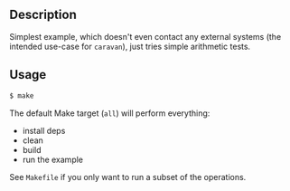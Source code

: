 Description
-----------

Simplest example, which doesn't even contact any external systems (the intended
use-case for `caravan`), just tries simple arithmetic tests.

Usage
-----

```sh
$ make
```

The default Make target (`all`) will perform everything:

- install deps
- clean
- build
- run the example

See `Makefile` if you only want to run a subset of the operations.
